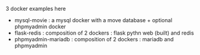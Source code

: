 3 docker examples here
- mysql-movie : a mysql docker with a move database + optional phpmyadmin docker
- flask-redis : composition of 2 dockers : flask pythn web (built) and redis  
- phpmyadmin-mariadb : composition of 2 dockers : mariadb and phpmyadmin 
